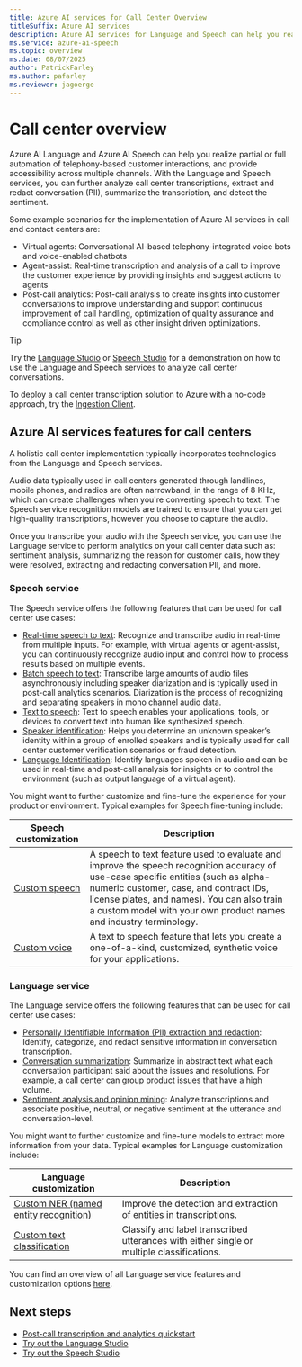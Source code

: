```yaml
---
title: Azure AI services for Call Center Overview
titleSuffix: Azure AI services
description: Azure AI services for Language and Speech can help you realize partial or full automation of telephony-based customer interactions, and provide accessibility across multiple channels.
ms.service: azure-ai-speech
ms.topic: overview
ms.date: 08/07/2025
author: PatrickFarley
ms.author: pafarley
ms.reviewer: jagoerge
---
```


# Call center overview

Azure AI Language and Azure AI Speech can help you realize partial or full automation of telephony-based customer interactions, and provide accessibility across multiple channels. With the Language and Speech services, you can further analyze call center transcriptions, extract and redact conversation   (PII), summarize the transcription, and detect the sentiment.

Some example scenarios for the implementation of Azure AI services in call and contact centers are:
- Virtual agents: Conversational AI-based telephony-integrated voice bots and voice-enabled chatbots
- Agent-assist: Real-time transcription and analysis of a call to improve the customer experience by providing insights and suggest actions to agents
- Post-call analytics: Post-call analysis to create insights into customer conversations to improve understanding and support continuous improvement of call handling, optimization of quality assurance and compliance control as well as other insight driven optimizations.

> [!TIP]
> Try the [Language Studio](https://language.cognitive.azure.com) or [Speech Studio](https://aka.ms/speechstudio/callcenter) for a demonstration on how to use the Language and Speech services to analyze call center conversations. 
> 
> To deploy a call center transcription solution to Azure with a no-code approach, try the [Ingestion Client](./ingestion-client.md).

## Azure AI services features for call centers

A holistic call center implementation typically incorporates technologies from the Language and Speech services. 

Audio data typically used in call centers generated through landlines, mobile phones, and radios are often narrowband, in the range of 8 KHz, which can create challenges when you're converting speech to text. The Speech service recognition models are trained to ensure that you can get high-quality transcriptions, however you choose to capture the audio.

Once you transcribe your audio with the Speech service, you can use the Language service to perform analytics on your call center data such as: sentiment analysis, summarizing the reason for customer calls, how they were resolved, extracting and redacting conversation PII, and more.

### Speech service

The Speech service offers the following features that can be used for call center use cases:

- [Real-time speech to text](./how-to-recognize-speech.md): Recognize and transcribe audio in real-time from multiple inputs. For example, with virtual agents or agent-assist, you can continuously recognize audio input and control how to process results based on multiple events.
- [Batch speech to text](./batch-transcription.md): Transcribe large amounts of audio files asynchronously including speaker diarization and is typically used in post-call analytics scenarios. Diarization is the process of recognizing and separating speakers in mono channel audio data.
- [Text to speech](./text-to-speech.md): Text to speech enables your applications, tools, or devices to convert text into human like synthesized speech.
- [Speaker identification](./speaker-recognition-overview.md): Helps you determine an unknown speaker’s identity within a group of enrolled speakers and is typically used for call center customer verification scenarios or fraud detection.
- [Language Identification](./language-identification.md): Identify languages spoken in audio and can be used in real-time and post-call analysis for insights or to control the environment (such as output language of a virtual agent).

You might want to further customize and fine-tune the experience for your product or environment. Typical examples for Speech fine-tuning include:

| Speech customization | Description |
| -------------- | ----------- |
| [Custom speech](./custom-speech-overview.md) | A speech to text feature used to evaluate and improve the speech recognition accuracy of use-case specific entities (such as alpha-numeric customer, case, and contract IDs, license plates, and names). You can also train a custom model with your own product names and industry terminology. |
| [Custom voice](./custom-neural-voice.md) | A text to speech feature that lets you create a one-of-a-kind, customized, synthetic voice for your applications. |

### Language service

The Language service offers the following features that can be used for call center use cases:

- [Personally Identifiable Information (PII) extraction and redaction](../language-service/personally-identifiable-information/how-to-call-for-conversations.md): Identify, categorize, and redact sensitive information in conversation transcription.
- [Conversation summarization](../language-service/summarization/overview.md?tabs=conversation-summarization): Summarize in abstract text what each conversation participant said about the issues and resolutions. For example, a call center can group product issues that have a high volume.
- [Sentiment analysis and opinion mining](../language-service/sentiment-opinion-mining/overview.md): Analyze transcriptions and associate positive, neutral, or negative sentiment at the utterance and conversation-level.

You might want to further customize and fine-tune models to extract more information from your data. Typical examples for Language customization include:

| Language customization | Description |
| -------------- | ----------- |
| [Custom NER (named entity recognition)](../language-service/custom-named-entity-recognition/overview.md) | Improve the detection and extraction of entities in transcriptions. |
| [Custom text classification](../language-service/custom-text-classification/overview.md) | Classify and label transcribed utterances with either single or multiple classifications. |

You can find an overview of all Language service features and customization options [here](../language-service/overview.md#available-features).

## Next steps

* [Post-call transcription and analytics quickstart](./call-center-quickstart.md)
* [Try out the Language Studio](https://language.cognitive.azure.com)
* [Try out the Speech Studio](https://aka.ms/speechstudio/callcenter)
